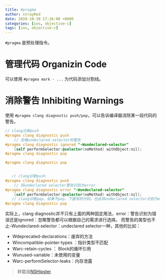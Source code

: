 ```yaml
---
title: #pragma
author: strayRed
date: 2020-10-30 17:26:00 +0800
categories: [ios, objective-c]
tags: [ios, objective-c]
---
```


`#pragma` 是预处理指令。

# 管理代码 Organizin Code
可以使用 `#pragma mark - ...` 为代码添加分割线。

# 消除警告 Inhibiting Warnings
使用 `#pragma clang diagnostic push/pop`，可以告诉编译器消除某一段代码的警告。

```ObjectiveC
// clang诊断push
#pragma clang diagnostic push
    // 忽略undeclared selector的警告
#pragma clang diagnostic ignored "-Wundeclared-selector"
    [self performSelector:@selector(noMethod) withObject:nil];
#pragma clang diagnostic pop

#pragma clang diagnostic pop
  
```

```ObjectiveC
   // clang诊断push
#pragma clang diagnostic push
    // 将undeclared selector警告识别为error
#pragma clang diagnostic error "-Wundeclared-selector"
    [self performSelector:@selector(noMethod) withObject:nil];
   // clang诊断pop，如果不pop，下面写的代码，也会将undeclared selector识别为error
#pragma clang diagnostic pop
```
实际上，clang diagnostic并不只有上面的两种固定用法，error：警告识别为错误还是ignored：忽略警告都可以根据自己的需求进行选择。
而警告的类型也不止-Wundeclared-selector：undeclared selector一种，其他的比如：

- Wdeprecated-declarations：废弃的方法
- Wincompatible-pointer-types ：指针类型不匹配
- Warc-retain-cycles ： Block的循环引用
- Wunused-variable：未使用的变量
- Warc-performSelector-leaks：内存泄露
  

> 转载自[NSHipster](https://nshipster.com/pragma/)

